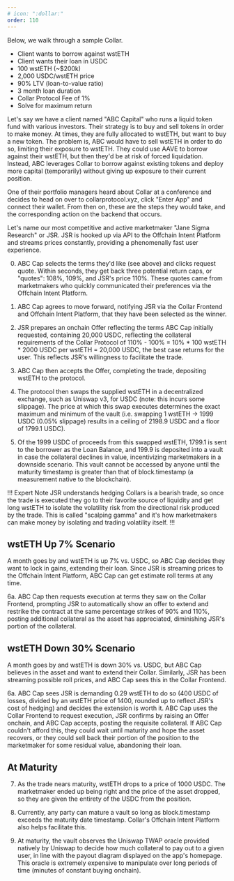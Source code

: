 ```yaml
---
# icon: ":dollar:"
order: 110
---
```


<!-- eventually will be two example trades, one swap mode one supplier mode  -->

Below, we walk through a sample Collar.

- Client wants to borrow against wstETH
- Client wants their loan in USDC
- 100 wstETH (~$200k)
- 2,000 USDC/wstETH price
- 90% LTV (loan-to-value ratio)
- 3 month loan duration
- Collar Protocol Fee of 1%
- Solve for maximum return

Let's say we have a client named "ABC Capital" who runs a liquid token fund with various investors. Their strategy is to buy and sell tokens in order to make money. At times, they are fully allocated to wstETH, but want to buy a new token. The problem is, ABC would have to sell wstETH in order to do so, limiting their exposure to wstETH. They could use AAVE to borrow against their wstETH, but then they'd be at risk of forced liquidation. Instead, ABC leverages Collar to borrow against existing tokens and deploy more capital (temporarily) without giving up exposure to their current position.

One of their portfolio managers heard about Collar at a conference and decides to head on over to collarprotocol.xyz, click "Enter App" and connect their wallet. From then on, these are the steps they would take, and the corresponding action on the backend that occurs.

Let's name our most competitive and active marketmaker "Jane Sigma Research" or JSR. JSR is hooked up via API to the Offchain Intent Platform and streams prices constantly, providing a phenomenally fast user experience.

0. ABC Cap selects the terms they'd like (see above) and clicks request quote. Within seconds, they get back three potential return caps, or "quotes": 108%, 109%, and JSR's price 110%. These quotes came from marketmakers who quickly communicated their preferences via the Offchain Intent Platform.

1. ABC Cap agrees to move forward, notifying JSR via the Collar Frontend and Offchain Intent Platform, that they have been selected as the winner.

2. JSR prepares an onchain Offer reflecting the terms ABC Cap initially requested, containing 20,000 USDC, reflecting the collateral requirements of the Collar Protocol of 110% - 100% = 10% \* 100 wstETH \* 2000 USDC per wstETH = 20,000 USDC, the best case returns for the user. This reflects JSR's willingness to facilitate the trade.

3. ABC Cap then accepts the Offer, completing the trade, depositing wstETH to the protocol.

4. The protocol then swaps the supplied wstETH in a decentralized exchange, such as Uniswap v3, for USDC (note: this incurs some slippage). The price at which this swap executes determines the exact maximum and minimum of the vault (i.e. swapping 1 wstETH -> 1999 USDC (0.05% slippage) results in a ceiling of 2198.9 USDC and a floor of 1799.1 USDC).

5. Of the 1999 USDC of proceeds from this swapped wstETH, 1799.1 is sent to the borrower as the Loan Balance, and 199.9 is deposited into a vault in case the collateral declines in value, incentivizing marketmakers in a downside scenario. This vault cannot be accessed by anyone until the maturity timestamp is greater than that of block.timestamp (a measurement native to the blockchain).

!!! Expert Note
JSR understands hedging Collars is a bearish trade, so once the trade is executed they go to their favorite source of liquidity and get long wstETH to isolate the volatility risk from the directional risk produced by the trade. This is called "scalping gamma" and it's how marketmakers can make money by isolating and trading volatility itself.
!!!

## wstETH Up 7% Scenario

A month goes by and wstETH is up 7% vs. USDC, so ABC Cap decides they want to lock in gains, extending their loan. Since JSR is streaming prices to the Offchain Intent Platform, ABC Cap can get estimate roll terms at any time.

6a. ABC Cap then requests execution at terms they saw on the Collar Frontend, prompting JSR to automatically show an offer to extend and restrike the contract at the same percentage strikes of 90% and 110%, posting additional collateral as the asset has appreciated, diminishing JSR's portion of the collateral.

## wstETH Down 30% Scenario

A month goes by and wstETH is down 30% vs. USDC, but ABC Cap believes in the asset and want to extend their Collar. Similarly, JSR has been streaming possible roll prices, and ABC Cap sees this in the Collar Frontend.

6a. ABC Cap sees JSR is demanding 0.29 wstETH to do so (400 USDC of losses, divided by an wstETH price of 1400, rounded up to reflect JSR's cost of hedging) and decides the extension is worth it. ABC Cap uses the Collar Frontend to request execution, JSR confirms by raising an Offer onchain, and ABC Cap accepts, posting the requisite collateral. If ABC Cap couldn't afford this, they could wait until maturity and hope the asset recovers, or they could sell back their portion of the position to the marketmaker for some residual value, abandoning their loan.

## At Maturity

7. As the trade nears maturity, wstETH drops to a price of 1000 USDC. The marketmaker ended up being right and the price of the asset dropped, so they are given the entirety of the USDC from the position.

8. Currently, any party can mature a vault so long as block.timestamp exceeds the maturity date timestamp. Collar's Offchain Intent Platform also helps facilitate this.

9. At maturity, the vault observes the Uniswap TWAP oracle provided natively by Uniswap to decide how much collateral to pay out to a given user, in line with the payout diagram displayed on the app's homepage. This oracle is extremely expensive to manipulate over long periods of time (minutes of constant buying onchain).
